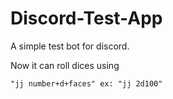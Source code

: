# Discord-Test-App
A simple test bot for discord.

Now it can roll dices using 

```
"jj number+d+faces" ex: "jj 2d100"
```
